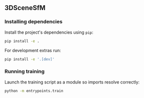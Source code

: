 ## 3DSceneSfM

### Installing dependencies

Install the project's dependencies using `pip`:

```bash
pip install -e .
```

For development extras run:

```bash
pip install -e '.[dev]'
```

### Running training

Launch the training script as a module so imports resolve correctly:

```bash
python -m entrypoints.train
```
